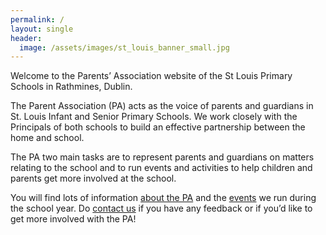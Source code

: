 ```yaml
---
permalink: /
layout: single
header:
  image: /assets/images/st_louis_banner_small.jpg
---
```


Welcome to the Parents’ Association website of the St Louis Primary Schools in Rathmines, Dublin.

The Parent Association (PA) acts as the voice of parents and guardians in St. Louis Infant and Senior Primary Schools. 
We work closely with the Principals of both schools to build an effective partnership between the home and school.

The PA two main tasks are to represent parents and guardians on matters relating to the school and to run events and activities to help children and parents get more involved at the school.

You will find lots of information [about the PA](/about/) and the [events](/events/) we run during the school year. 
Do [contact us](/contact/) if you have any feedback or if you’d like to get more involved with the PA!

